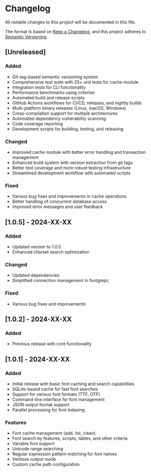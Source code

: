 # Changelog

All notable changes to this project will be documented in this file.

The format is based on [Keep a Changelog](https://keepachangelog.com/en/1.0.0/),
and this project adheres to [Semantic Versioning](https://semver.org/spec/v2.0.0.html).

## [Unreleased]

### Added
- Git-tag-based semantic versioning system
- Comprehensive test suite with 25+ unit tests for cache module
- Integration tests for CLI functionality
- Performance benchmarks using criterion
- Automated build and release scripts
- GitHub Actions workflows for CI/CD, releases, and nightly builds
- Multi-platform binary releases (Linux, macOS, Windows)
- Cross-compilation support for multiple architectures
- Automated dependency vulnerability scanning
- Code coverage reporting
- Development scripts for building, testing, and releasing

### Changed
- Improved cache module with better error handling and transaction management
- Enhanced build system with version extraction from git tags
- Better test coverage and more robust testing infrastructure
- Streamlined development workflow with automated scripts

### Fixed
- Various bug fixes and improvements in cache operations
- Better handling of concurrent database access
- Improved error messages and user feedback

## [1.0.5] - 2024-XX-XX

### Added
- Updated version to 1.0.5
- Enhanced charset search optimization

### Changed
- Updated dependencies
- Simplified connection management in fontgrepc

### Fixed
- Various bug fixes and improvements

## [1.0.2] - 2024-XX-XX

### Added
- Previous release with core functionality

## [1.0.1] - 2024-XX-XX

### Added
- Initial release with basic font caching and search capabilities
- SQLite-based cache for fast font searches
- Support for various font formats (TTF, OTF)
- Command-line interface for font management
- JSON output format support
- Parallel processing for font indexing

### Features
- Font cache management (add, list, clean)
- Font search by features, scripts, tables, and other criteria
- Variable font support
- Unicode range searching
- Regular expression pattern matching for font names
- Verbose output mode
- Custom cache path configuration